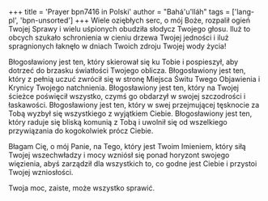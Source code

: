 +++
title = 'Prayer bpn7416 in Polski'
author = "Bahá'u'lláh"
tags = ['lang-pl', 'bpn-unsorted']
+++
Wiele oziębłych serc, o mój Boże, rozpalił ogień Twojej Sprawy i wielu uśpionych obudziła słodycz Twojego głosu. Iluż to obcych szukało schronienia w cieniu drzewa Twojej jedności i iluż spragnionych łaknęło w dniach Twoich zdroju Twojej wody życia!
    
Błogosławiony jest ten, który skierował się ku Tobie i pospieszył, aby dotrzeć do brzasku światłości Twojego oblicza. Błogosławiony jest ten, który z pełnią uczuć zwrócił się w stronę Miejsca Świtu Twego Objawienia i Krynicy Twojego natchnienia. Błogosławiony jest ten, który na Twojej ścieżce poświęcił wszystko, czymś go obdarzył w swojej szczodrości i łaskawości. Błogosławiony jest ten, który w swej przejmującej tęsknocie za Tobą wyzbył się wszystkiego z wyjątkiem Ciebie. Błogosławiony jest ten, który raduje się bliską komunią z Tobą i uwolnił się od wszelkiego przywiązania do kogokolwiek prócz Ciebie.
    
Błagam Cię, o mój Panie, na Tego, który jest Twoim Imieniem, który siłą Twojej wszechwładzy i mocy wzniósł się ponad horyzont swojego więzienia, abyś zarządził dla wszystkich to, co godne jest Ciebie i przystoi Twojej wzniosłości.
    
Twoja moc, zaiste, może wszystko sprawić.
